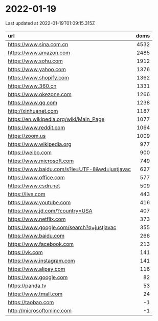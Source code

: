 # 2022-01-19

<!-- BEGIN -->
Last updated at 2022-01-19T01:09:15.315Z

url | doms
:- | -:
https://www.sina.com.cn | 4532
https://www.amazon.com | 2485
https://www.sohu.com | 1912
https://www.yahoo.com | 1376
https://www.shopify.com | 1362
https://www.360.cn | 1331
https://www.okezone.com | 1266
https://www.qq.com | 1238
http://xinhuanet.com | 1187
https://en.wikipedia.org/wiki/Main_Page | 1077
https://www.reddit.com | 1064
https://zoom.us | 1009
https://www.wikipedia.org | 977
https://weibo.com | 900
https://www.microsoft.com | 749
https://www.baidu.com/s?ie=UTF-8&wd=justjavac | 627
https://www.office.com | 577
https://www.csdn.net | 509
https://live.com | 443
https://www.youtube.com | 416
https://www.jd.com/?country=USA | 407
https://www.netflix.com | 373
https://www.google.com/search?q=justjavac | 355
https://www.baidu.com | 266
https://www.facebook.com | 213
https://vk.com | 141
https://www.instagram.com | 141
https://www.alipay.com | 116
https://www.google.com | 82
https://panda.tv | 53
https://www.tmall.com | 24
https://taobao.com | -1
http://microsoftonline.com | -1
<!-- END -->

